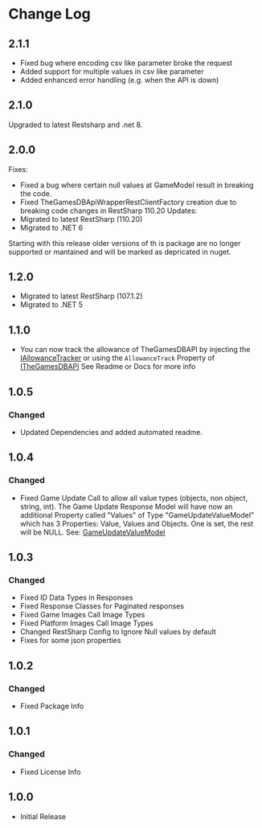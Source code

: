 # Change Log
## 2.1.1
* Fixed bug where encoding csv like parameter broke the request
* Added support for multiple values in csv like parameter
* Added enhanced error handling (e.g. when the API is down)
## 2.1.0
Upgraded to latest Restsharp and .net 8.
## 2.0.0
Fixes:
* Fixed a bug where certain null values at GameModel result in breaking the code.
* Fixed TheGamesDBApiWrapperRestClientFactory creation due to breaking code changes in RestSharp 110.20
Updates:
* Migrated to latest RestSharp (110.20)
* Migrated to .NET 6

Starting with this release older versions of th is package are no longer supported or mantained and will be marked as depricated in nuget.
## 1.2.0
* Migrated to latest RestSharp (107.1.2)
* Migrated to .NET 5

## 1.1.0
* You can now track the allowance of TheGamesDBAPI by injecting the [IAllowanceTracker](https://github.com/nfMalde/TheGamesDBApiWrapper/blob/main/src/Domain/Track/IAllowanceTracker.cs) or using the `AllowanceTrack` Property of [ITheGamesDBAPI](https://github.com/nfMalde/TheGamesDBApiWrapper/blob/main/src/Domain/ITheGamesDBAPI.cs) See Readme or Docs for more info

## 1.0.5
### Changed
* Updated Dependencies and added automated readme.

## 1.0.4
### Changed
* Fixed Game Update Call to allow all value types (objects, non object, string, int). The Game Update Response Model will have now an additional Property called "Values" of Type "GameUpdateValueModel" which has  3 Properties: Value, Values and Objects. One is set, the rest will be NULL. See: [GameUpdateValueModel](https://github.com/nfMalde/TheGamesDBApiWrapper/blob/main/src/Models/Responses/Games/GameUpdateValueModel.cs)

## 1.0.3
### Changed
* Fixed ID  Data Types in Responses
* Fixed Response Classes for Paginated responses 
* Fixed Game Images Call Image Types
* Fixed Platform Images Call Image Types
* Changed RestSharp Config to Ignore Null values by default
* Fixes for some json properties

## 1.0.2
### Changed
* Fixed Package Info

## 1.0.1
### Changed
* Fixed License Info

## 1.0.0
* Initial Release